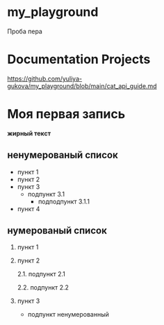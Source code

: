 # my_playground
Проба пера
# Documentation Projects

https://github.com/yuliya-gukova/my_playground/blob/main/cat_api_guide.md

# Моя первая запись
**жирный текст**

## ненумерованый список ##
- пункт 1
- пункт 2
- пункт 3
  - подпункт 3.1
    - подподпункт 3.1.1
- пункт 4

## нумерованый список ##
1. пункт 1
2. пункт 2
   
   2.1. подпункт 2.1
   
   2.2. подпункт 2.2
4. пункт 3
   - подпункт ненумерованный
     
  
